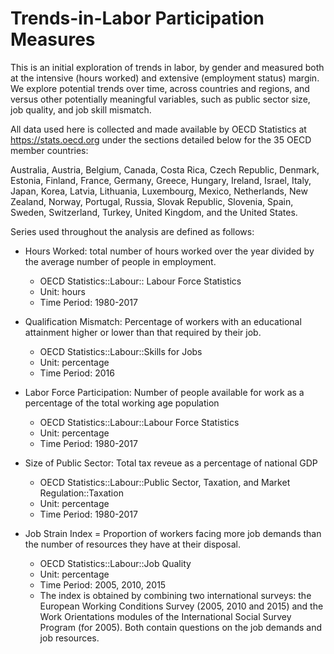 # Trends-in-Labor Participation Measures

This is an initial exploration of trends in labor, by gender and measured both at the intensive (hours worked) and extensive (employment status) margin. We explore potential trends over time, across countries and regions, and versus other potentially meaningful variables, such as public sector size, job quality, and job skill mismatch.

All data used here is collected and made available by OECD Statistics at https://stats.oecd.org under the sections detailed below for the 35 OECD member countries:

Australia, Austria, Belgium, Canada, Costa Rica, Czech Republic, Denmark, Estonia, Finland, France, Germany, Greece, Hungary, Ireland, Israel, Italy, Japan, Korea, Latvia, Lithuania, Luxembourg, Mexico,  Netherlands, New Zealand, Norway, Portugal, Russia, Slovak Republic, Slovenia, Spain, Sweden, Switzerland, Turkey, United Kingdom, and the United States.

Series used throughout the analysis are defined as follows:

- Hours Worked: total number of hours worked over the year divided by the average number of people in employment.
    - OECD Statistics::Labour:: Labour Force Statistics
    - Unit: hours
    - Time Period: 1980-2017
    
- Qualification Mismatch: Percentage of workers with an educational attainment higher or lower than that required by their job.
    - OECD Statistics::Labour::Skills for Jobs
    - Unit: percentage
    - Time Period: 2016
  
- Labor Force Participation: Number of people available for work as a percentage of the total working age population
    - OECD Statistics::Labour::Labour Force Statistics
    - Unit: percentage
    - Time Period: 1980-2017
    
- Size of Public Sector: Total tax reveue as a percentage of national GDP
    - OECD Statistics::Labour::Public Sector, Taxation, and Market Regulation::Taxation
    - Unit: percentage
    - Time Period: 1980-2017
    
- Job Strain Index = Proportion of workers facing more job demands than the number of resources they have at their disposal.
    - OECD Statistics::Labour::Job Quality
    - Unit: percentage
    - Time Period: 2005, 2010, 2015
    - The index is obtained by combining two international surveys: the European Working Conditions Survey (2005, 2010 and 2015) and the Work Orientations modules of the International Social Survey Program (for 2005). Both contain questions on the job demands and job resources.
   
